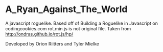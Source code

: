 # A_Ryan_Against_The_World
A javascript roguelike.
Based off of Building a Roguelike in Javascript on codingcookies.com
rot.min.js is not original file. Taken from http://ondras.github.io/rot.js/hp/

Developed by Orion Riitters and Tyler Mielke
